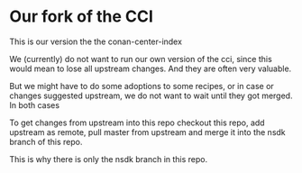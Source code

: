 # Our fork of the CCI

This is our version the the conan-center-index

We (currently) do not want to run our own version of the cci, since this would mean to lose all upstream changes.
And they are often very valuable.

But we might have to do some adoptions to some recipes, or in case or changes suggested upstream, we do not want to wait until they got merged.
In both cases

To get changes from upstream into this repo checkout this repo, add upstream as remote, pull master from upstream and merge it into the nsdk branch of this repo.

This is why there is only the nsdk branch in this repo.

